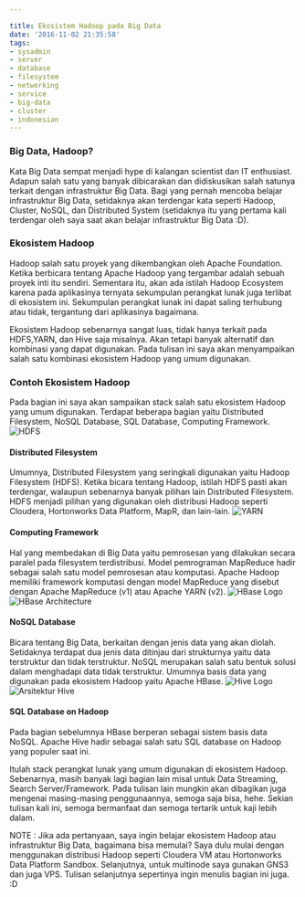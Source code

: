 ```yaml
---

title: Ekosistem Hadoop pada Big Data
date: '2016-11-02 21:35:58'
tags:
- sysadmin
- server
- database
- filesystem
- networking
- service
- big-data
- cluster
- indonesian
---
```


### Big Data, Hadoop?
Kata Big Data sempat menjadi hype di kalangan scientist dan IT enthusiast. Adapun salah satu yang banyak dibicarakan dan didiskusikan salah satunya terkait dengan infrastruktur Big Data. Bagi yang pernah mencoba belajar infrastruktur Big Data, setidaknya akan terdengar kata seperti Hadoop, Cluster, NoSQL, dan Distributed System (setidaknya itu yang pertama kali terdengar oleh saya saat akan belajar infrastruktur Big Data :D).

### Ekosistem Hadoop
Hadoop salah satu proyek yang dikembangkan oleh Apache Foundation. Ketika berbicara tentang Apache Hadoop yang tergambar adalah sebuah proyek inti itu sendiri. Sementara itu, akan ada istilah Hadoop Ecosystem karena pada aplikasinya ternyata sekumpulan perangkat lunak juga terlibat di ekosistem ini. Sekumpulan perangkat lunak ini dapat saling terhubung atau tidak, tergantung dari aplikasinya bagaimana.

Ekosistem Hadoop sebenarnya sangat luas, tidak hanya terkait pada HDFS,YARN, dan Hive saja misalnya. Akan tetapi banyak alternatif dan kombinasi yang dapat digunakan. Pada tulisan ini saya akan menyampaikan salah satu kombinasi ekosistem Hadoop yang umum digunakan.

### Contoh Ekosistem Hadoop
Pada bagian ini saya akan sampaikan stack salah satu ekosistem Hadoop yang umum digunakan. Terdapat beberapa bagian yaitu Distributed Filesystem, NoSQL Database, SQL Database, Computing Framework.
![HDFS](https://rizkidoank.sgp1.digitaloceanspaces.com/rizkidoank/images/2016/11/HDFS.PNG)
#### Distributed Filesystem
Umumnya, Distributed Filesystem yang seringkali digunakan yaitu Hadoop Filesystem (HDFS). Ketika bicara tentang Hadoop, istilah HDFS pasti akan terdengar, walaupun sebenarnya banyak pilihan lain Distributed Filesystem. HDFS menjadi pilihan yang digunakan oleh distribusi Hadoop seperti Cloudera, Hortonworks Data Platform, MapR, dan lain-lain.
![YARN](https://rizkidoank.sgp1.digitaloceanspaces.com/rizkidoank/images/2016/11/YARN.PNG)
#### Computing Framework
Hal yang membedakan di Big Data yaitu pemrosesan yang dilakukan secara paralel pada filesystem terdistribusi. Model pemrograman MapReduce hadir sebagai salah satu model pemrosesan atau komputasi. Apache Hadoop memiliki framework komputasi dengan model MapReduce yang disebut dengan Apache MapReduce (v1) atau Apache YARN (v2).
![HBase Logo](https://rizkidoank.sgp1.digitaloceanspaces.com/rizkidoank/images/2016/11/hbase_logo_with_orca_large.png)
![HBase Architecture](https://rizkidoank.sgp1.digitaloceanspaces.com/rizkidoank/images/2016/11/hbase-arch.PNG)
#### NoSQL Database
Bicara tentang Big Data, berkaitan dengan jenis data yang akan diolah. Setidaknya terdapat dua jenis data ditinjau dari strukturnya yaitu data terstruktur dan tidak terstruktur. NoSQL merupakan salah satu bentuk solusi dalam menghadapi data tidak terstruktur. Umumnya basis data yang digunakan pada ekosistem Hadoop yaitu Apache HBase.
![Hive Logo](https://rizkidoank.sgp1.digitaloceanspaces.com/rizkidoank/images/2016/11/hive.png)
![Arsitektur Hive](https://rizkidoank.sgp1.digitaloceanspaces.com/rizkidoank/images/2016/11/hive-arch.PNG)
#### SQL Database on Hadoop
Pada bagian sebelumnya HBase berperan sebagai sistem basis data NoSQL. Apache Hive hadir sebagai salah satu SQL database on Hadoop yang populer saat ini.

Itulah stack perangkat lunak yang umum digunakan di ekosistem Hadoop. Sebenarnya, masih banyak lagi bagian lain misal untuk Data Streaming, Search Server/Framework. Pada tulisan lain mungkin akan dibagikan juga mengenai masing-masing penggunaannya, semoga saja bisa, hehe. Sekian tulisan kali ini, semoga bermanfaat dan semoga tertarik untuk kaji lebih dalam.

NOTE : Jika ada pertanyaan, saya ingin belajar ekosistem Hadoop atau infrastruktur Big Data, bagaimana bisa memulai? Saya dulu mulai dengan menggunakan distribusi Hadoop seperti Cloudera VM atau Hortonworks Data Platform Sandbox. Selanjutnya, untuk multinode saya gunakan GNS3 dan juga VPS. Tulisan selanjutnya sepertinya ingin menulis bagian ini juga. :D